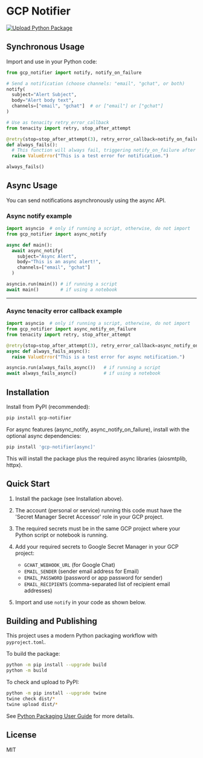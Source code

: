 
# GCP Notifier

[![Upload Python Package](https://github.com/marcellusmontilla/gcp_notifier/actions/workflows/python-publish.yml/badge.svg)](https://github.com/marcellusmontilla/gcp_notifier/actions/workflows/python-publish.yml)

## Synchronous Usage

Import and use in your Python code:

```python
from gcp_notifier import notify, notify_on_failure

# Send a notification (choose channels: "email", "gchat", or both)
notify(
  subject="Alert Subject",
  body="Alert body text",
  channels=["email", "gchat"]  # or ["email"] or ["gchat"]
)

# Use as tenacity retry_error_callback
from tenacity import retry, stop_after_attempt

@retry(stop=stop_after_attempt(3), retry_error_callback=notify_on_failure)
def always_fails():
  # This function will always fail, triggering notify_on_failure after retries
  raise ValueError("This is a test error for notification.")

always_fails()
```

## Async Usage

You can send notifications asynchronously using the async API.

### Async notify example

```python
import asyncio  # only if running a script, otherwise, do not import
from gcp_notifier import async_notify

async def main():
  await async_notify(
    subject="Async Alert",
    body="This is an async alert!",
    channels=["email", "gchat"]
  )

asyncio.run(main()) # if running a script
await main()        # if using a notebook
```

---

### Async tenacity error callback example

```python
import asyncio  # only if running a script, otherwise, do not import
from gcp_notifier import async_notify_on_failure
from tenacity import retry, stop_after_attempt

@retry(stop=stop_after_attempt(3), retry_error_callback=async_notify_on_failure)
async def always_fails_async():
  raise ValueError("This is a test error for async notification.")

asyncio.run(always_fails_async())   # if running a script
await always_fails_async()          # if using a notebook
```

## Installation

Install from PyPI (recommended):

```sh
pip install gcp-notifier
```

For async features (async_notify, async_notify_on_failure), install with the optional async dependencies:

```sh
pip install 'gcp-notifier[async]'
```

This will install the package plus the required async libraries (aiosmtplib, httpx).

## Quick Start

1. Install the package (see Installation above).

2. The account (personal or service) running this code must have the 'Secret Manager Secret Accessor' role in your GCP project.

3. The required secrets must be in the same GCP project where your Python script or notebook is running.

4. Add your required secrets to Google Secret Manager in your GCP project:

   - `GCHAT_WEBHOOK_URL` (for Google Chat)
   - `EMAIL_SENDER` (sender email address for Email)
   - `EMAIL_PASSWORD` (password or app password for sender)
   - `EMAIL_RECIPIENTS` (comma-separated list of recipient email addresses)

5. Import and use `notify` in your code as shown below.

## Building and Publishing

This project uses a modern Python packaging workflow with `pyproject.toml`.

To build the package:

```sh
python -m pip install --upgrade build
python -m build
```

To check and upload to PyPI:

```sh
python -m pip install --upgrade twine
twine check dist/*
twine upload dist/*
```

See [Python Packaging User Guide](https://packaging.python.org/en/latest/tutorials/packaging-projects/) for more details.

## License

MIT
